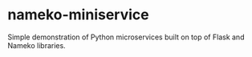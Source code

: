 # nameko-miniservice
Simple demonstration of Python microservices built on top of Flask and Nameko libraries.
